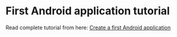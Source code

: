 # First Android application tutorial
Read complete tutorial from here: <a href="http://www.ptm.fi/tutorials/android/create-a-first-android-application/">Create a first Android application</a>
